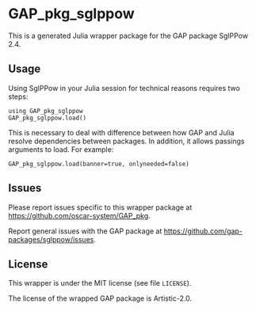 # GAP_pkg_sglppow

This is a generated Julia wrapper package for the GAP package SglPPow 2.4.

## Usage

Using SglPPow in your Julia session for technical reasons requires two steps:

    using GAP_pkg_sglppow
    GAP_pkg_sglppow.load()

This is necessary to deal with difference between how GAP and Julia
resolve dependencies between packages. In addition, it allows passings
arguments to load. For example:

    GAP_pkg_sglppow.load(banner=true, onlyneeded=false)

## Issues

Please report issues specific to this wrapper package at <https://github.com/oscar-system/GAP_pkg>.

Report general issues with the GAP package at <https://github.com/gap-packages/sglppow/issues>.

## License

This wrapper is under the MIT license (see file `LICENSE`).

The license of the wrapped GAP package is Artistic-2.0.

